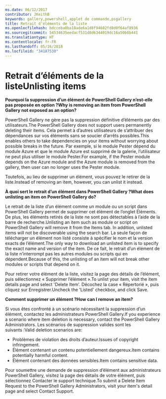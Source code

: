 ```yaml
---
ms.date: 06/12/2017
contributor: JKeithB
keywords: gallery,powershell,applet de commande,psgallery
title: Retrait d’éléments de la liste
ms.openlocfilehash: bdcceba0ba18ade6a1d0f94602fd8d0f64af8936
ms.sourcegitcommit: 54534635eedacf531d8d6344019dc16a50b8b441
ms.translationtype: HT
ms.contentlocale: fr-FR
ms.lasthandoff: 05/16/2018
ms.locfileid: "34187530"
---
```

# <a name="unlisting-items"></a><span data-ttu-id="6a73b-103">Retrait d’éléments de la liste</span><span class="sxs-lookup"><span data-stu-id="6a73b-103">Unlisting items</span></span>

<span data-ttu-id="6a73b-104">**Pourquoi la suppression d’un élément de PowerShell Gallery n’est-elle pas proposée en option ?**</span><span class="sxs-lookup"><span data-stu-id="6a73b-104">**Why is removing an item from PowerShell Gallery not exposed as an option?**</span></span>

<span data-ttu-id="6a73b-105">PowerShell Gallery ne gère pas la suppression définitive d’éléments par des utilisateurs.</span><span class="sxs-lookup"><span data-stu-id="6a73b-105">The PowerShell Gallery does not support users permanently deleting their items.</span></span>
<span data-ttu-id="6a73b-106">Cela permet à d’autres utilisateurs de s’attribuer des dépendances sur vos éléments sans se soucier d’arrêts possibles.</span><span class="sxs-lookup"><span data-stu-id="6a73b-106">This enables others to take dependencies on your items without worrying about possible breaks in the future.</span></span>
<span data-ttu-id="6a73b-107">Par exemple, si le module Pester dépend du module Azure et que le module Azure est supprimé de la galerie, l’utilisateur ne peut plus utiliser le module Pester.</span><span class="sxs-lookup"><span data-stu-id="6a73b-107">For example, if the Pester module depends on the Azure module and the Azure module is removed from the gallery, then user can no longer uses the Pester module.</span></span>

<span data-ttu-id="6a73b-108">Toutefois, au lieu de supprimer un élément, vous pouvez le retirer de la liste.</span><span class="sxs-lookup"><span data-stu-id="6a73b-108">Instead of removing an item, however, you can unlist it instead.</span></span>

<span data-ttu-id="6a73b-109">**À quoi sert le retrait d’un élément dans PowerShell Gallery ?**</span><span class="sxs-lookup"><span data-stu-id="6a73b-109">**What does unlisting an item on PowerShell Gallery do?**</span></span>

<span data-ttu-id="6a73b-110">Le retrait de la liste d’un élément comme un module ou un script dans PowerShell Gallery permet de supprimer cet élément de l’onglet Éléments. De plus, les éléments retirés de la liste ne sont pas détectables à l’aide de la barre de recherche.</span><span class="sxs-lookup"><span data-stu-id="6a73b-110">Unlisting an item such as module or script on PowerShell Gallery will remove it from the Items tab. In addition, unlisted items will not be discoverable using the search bar.</span></span>
<span data-ttu-id="6a73b-111">La seule façon de télécharger un élément non listé consiste à spécifier le nom et la version exacts de l’élément.</span><span class="sxs-lookup"><span data-stu-id="6a73b-111">The only way to download an unlisted item is to specify the exact name and version of the item.</span></span>
<span data-ttu-id="6a73b-112">De ce fait, le retrait d’un élément de la liste n’interrompt pas les autres modules ou scripts qui en dépendent.</span><span class="sxs-lookup"><span data-stu-id="6a73b-112">Because of this, the unlisting of an item will not break other modules or scripts that depend on it.</span></span>

<span data-ttu-id="6a73b-113">Pour retirer votre élément de la liste, visitez la page des détails de l’élément, puis sélectionnez « Supprimer l’élément ».</span><span class="sxs-lookup"><span data-stu-id="6a73b-113">To unlist your item, visit the item details page and select 'Delete Item'.</span></span> <span data-ttu-id="6a73b-114">Décochez la case « Répertorié », puis cliquez sur Enregistrer.</span><span class="sxs-lookup"><span data-stu-id="6a73b-114">Uncheck the 'Listed' checkbox, and click Save.</span></span>

<span data-ttu-id="6a73b-115">**Comment supprimer un élément ?**</span><span class="sxs-lookup"><span data-stu-id="6a73b-115">**How can I remove an item?**</span></span>

<span data-ttu-id="6a73b-116">Si vous êtes confronté à un scénario nécessitant la suppression d’un élément, contactez les administrateurs PowerShell Gallery.</span><span class="sxs-lookup"><span data-stu-id="6a73b-116">If you experience a scenario where item deletion is necessary, contact the PowerShell Gallery Administrators.</span></span>
<span data-ttu-id="6a73b-117">Les scénarios de suppression valides sont les suivants :</span><span class="sxs-lookup"><span data-stu-id="6a73b-117">Valid deletion scenarios are:</span></span>
- <span data-ttu-id="6a73b-118">Problèmes de violation des droits d’auteur.</span><span class="sxs-lookup"><span data-stu-id="6a73b-118">Issues of copyright infringement.</span></span>
- <span data-ttu-id="6a73b-119">Élément contenant un contenu potentiellement dangereux.</span><span class="sxs-lookup"><span data-stu-id="6a73b-119">Item contains potentially harmful content.</span></span>
- <span data-ttu-id="6a73b-120">Élément contenant des données sensibles.</span><span class="sxs-lookup"><span data-stu-id="6a73b-120">Item contains sensitive data.</span></span>

<span data-ttu-id="6a73b-121">Pour soumettre une demande de suppression d’élément aux administrateurs PowerShell Gallery, visitez la page des détails de votre élément, puis sélectionnez Contacter le support technique.</span><span class="sxs-lookup"><span data-stu-id="6a73b-121">To submit a Delete Item Request to the PowerShell Gallery Administrators, visit your item's detail page and select Contact Support.</span></span>
